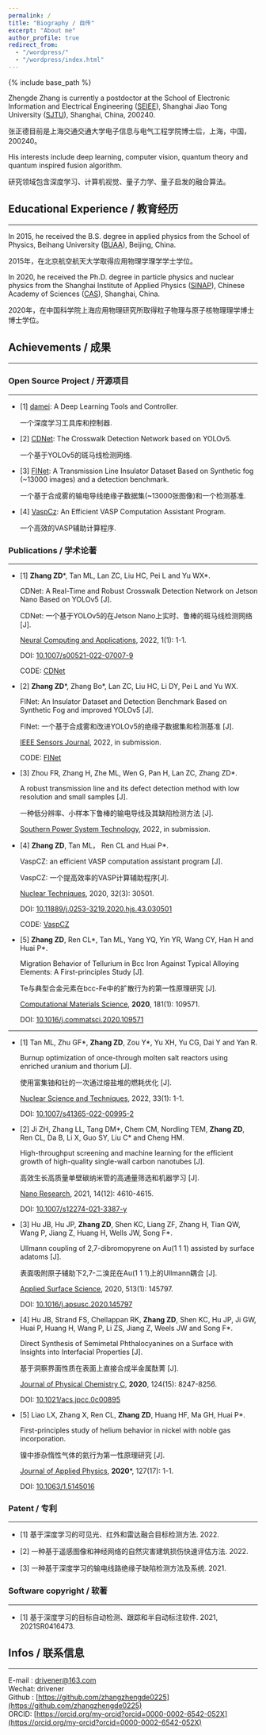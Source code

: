 ```yaml
---
permalink: /
title: "Biography / 自传"
excerpt: "About me"
author_profile: true
redirect_from: 
  - "/wordpress/"
  - "/wordpress/index.html"
---
```


{% include base_path %}


Zhengde Zhang is currently a postdoctor at the School of Electronic Information and Electrical Engineering ([SEIEE](https://www.seiee.sjtu.edu.cn)), 
Shanghai Jiao Tong University ([SJTU](https://www.sjtu.edu.cn)), Shanghai, China, 200240.

张正德目前是上海交通交通大学电子信息与电气工程学院博士后，上海，中国，200240。

His interests include deep learning, computer vision, quantum theory and quantum inspired fusion algorithm.

研究领域包含深度学习、计算机视觉、量子力学、量子启发的融合算法。

## Educational Experience / 教育经历
***
In 2015, he received the B.S. degree in applied physics from the School of Physics, 
Beihang University ([BUAA](https://www.buaa.edu.cn)), Beijing, China. 

2015年，在北京航空航天大学取得应用物理学理学学士学位。

In 2020, he received the Ph.D. degree in particle physics and nuclear physics from the Shanghai 
Institute of Applied Physics ([SINAP](http://www.sinap.cas.cn)), 
Chinese Academy of Sciences ([CAS](https://www.cas.cn)), Shanghai, China. 

2020年，在中国科学院上海应用物理研究所取得粒子物理与原子核物理理学博士博士学位。

## Achievements / 成果
***

### Open Source Project / 开源项目
***

- [1] [damei](https://github.com/zhangzhengde0225/damei): A Deep Learning Tools and Controller. 
  
  一个深度学习工具库和控制器.
  
- [2] [CDNet](https://github.com/zhangzhengde0225/CDNet): The Crosswalk Detection Network based on YOLOv5.
  
  一个基于YOLOv5的斑马线检测网络.
  
- [3] [FINet](https://github.com/zhangzhengde0225/FINet): A Transmission Line Insulator Dataset Based on Synthetic fog 
  (~13000 images) and a detection benchmark.
  
  一个基于合成雾的输电导线绝缘子数据集(~13000张图像)和一个检测基准.
  
- [4] [VaspCz](https://github.com/zhangzhengde0225/VaspCZ): An Efficient VASP Computation Assistant Program.

  一个高效的VASP辅助计算程序.

### Publications / 学术论著
***

- [1] **Zhang ZD**\*, Tan ML, Lan ZC, Liu HC, Pei L and Yu WX*.
  
  CDNet: A Real-Time and Robust Crosswalk Detection Network on Jetson Nano Based on YOLOv5 [J].

  CDNet: 一个基于YOLOv5的在Jetson Nano上实时、鲁棒的斑马线检测网络 [J].

  [Neural Computing and Applications](http://www.letpub.com.cn/index.php?journalid=6123&page=journalapp&view=detail), 2022, 1(1): 1-1.

  DOI: [10.1007/s00521-022-07007-9](https://doi.org/10.1007/s00521-022-07007-9)
    
  CODE: [CDNet](https://github.com/zhangzhengde0225/CDNet)
  

- [2] **Zhang ZD**\*, Zhang Bo*, Lan ZC, Liu HC, Li DY, Pei L and Yu WX.
    
  FINet: An Insulator Dataset and Detection Benchmark Based on Synthetic Fog and improved YOLOv5 [J].

  FINet: 一个基于合成雾和改进YOLOv5的绝缘子数据集和检测基准 [J].

  [IEEE Sensors Journal](http://www.letpub.com.cn/index.php?journalid=3352&page=journalapp&view=detail), 2022, in submission.
    
  CODE: [FINet](https://github.com/zhangzhengde0225/FINet)


- [3] Zhou FR, Zhang H, Zhe ML, Wen G, Pan H, Lan ZC, Zhang ZD*.
  
  A robust transmission line and its defect detection method with low resolution and small samples [J].
        
  一种低分辨率、小样本下鲁棒的输电导线及其缺陷检测方法 [J]. 
    
  [Southern Power System Technology](https://navi.cnki.net/knavi/journals/NFDW/detail), 2022, in submission.

  
- [4] **Zhang ZD**, Tan ML， Ren CL and Huai P*.
  
  VaspCZ: an efficient VASP computation assistant program [J].

  VaspCZ: 一个提高效率的VASP计算辅助程序[J].

  [Nuclear Techniques](https://navi.cnki.net/knavi/journals/HJSU/detail), 2020, 32(3): 30501.
  
  DOI: [10.11889/j.0253-3219.2020.hjs.43.030501](https://doi.org/10.11889/j.0253-3219.2020.hjs.43.030501) 
  
  CODE: [VaspCZ](https://github.com/zhangzhengde0225/VaspCZ)


- [5] **Zhang ZD**, Ren CL*, Tan ML, Yang YQ, Yin YR, Wang CY, Han H and Huai P*. 
  
  Migration Behavior of Tellurium in Bcc Iron Against Typical Alloying Elements: A First-principles Study [J]. 
  
  Te与典型合金元素在bcc-Fe中的扩散行为的第一性原理研究 [J].
  
  [Computational Materials Science](http://www.letpub.com.cn/index.php?journalid=1970&page=journalapp&view=detail), **2020**, 181(1): 109571. 
  
  DOI: [10.1016/j.commatsci.2020.109571](https://doi.org/10.1016/j.commatsci.2020.109571 )

---
- [1] Tan ML, Zhu GF*, **Zhang ZD**, Zou Y*, Yu XH, Yu CG, Dai Y and Yan R.

  Burnup optimization of once-through molten salt reactors using enriched uranium and thorium [J].

  使用富集铀和钍的一次通过熔盐堆的燃耗优化 [J].

  [Nuclear Science and Techniques](http://www.letpub.com.cn/index.php?journalid=6277&page=journalapp&view=detail), 
  2022, 33(1): 1-1.
  
  DOI: [10.1007/s41365-022-00995-2](https://doi.org/10.1007/s41365-022-00995-2)


- [2] Ji ZH, Zhang LL, Tang DM*, Chem CM, Nordling TEM, **Zhang ZD**, Ren CL, Da B, Li X, Guo SY, Liu C* and Cheng HM.

  High-throughput screening and machine learning for the efficient growth of high-quality single-wall carbon nanotubes [J].

  高效生长高质量单壁碳纳米管的高通量筛选和机器学习 [J].

  [Nano Research](http://www.letpub.com.cn/index.php?journalid=6033&page=journalapp&view=detail), 2021, 14(12): 4610-4615.
  
  DOI: [10.1007/s12274-021-3387-y](https://doi.org/10.1007/s12274-021-3387-y)
  

- [3] Hu JB, Hu JP, **Zhang ZD**, Shen KC, Liang ZF, Zhang H, Tian QW, Wang P, Jiang Z, 
  Huang H, Wells JW, Song F*.

  Ullmann coupling of 2,7-dibromopyrene on Au(1 1 1) assisted by surface adatoms [J].
  
  表面吸附原子辅助下2,7-二溴芘在Au(1 1 1)上的Ullmann耦合 [J].

  [Applied Surface Science](http://www.letpub.com.cn/index.php?journalid=765&page=journalapp&view=detail), 2020, 513(1): 145797.

  DOI: [10.1016/j.apsusc.2020.145797](https://doi.org/10.1016/j.apsusc.2020.145797)
  

- [4] Hu JB, Strand FS, Chellappan RK, **Zhang ZD**, Shen KC, Hu JP, Ji GW, Huai P, Huang H, Wang P, Li ZS, 
  Jiang Z, Weels JW and Song F*.
  
  Direct Synthesis of Semimetal Phthalocyanines on a Surface with Insights into Interfacial Properties [J].
  
  基于洞察界面性质在表面上直接合成半金属酞菁 [J].
  
  [Journal of Physical Chemistry C](http://www.letpub.com.cn/index.php?journalid=5032&page=journalapp&view=detail), **2020**, 124(15): 8247-8256.
  
  DOI: [10.1021/acs.jpcc.0c00895](https://doi.org/10.1021/acs.jpcc.0c00895)
  
- [5] Liao LX, Zhang X, Ren CL, **Zhang ZD**, Huang HF, Ma GH, Huai P*. 
  
  First-principles study of helium behavior in nickel with noble gas incorporation. 
 
  镍中掺杂惰性气体的氦行为第一性原理研究 [J].
 
  [Journal of Applied Physics](http://www.letpub.com.cn/index.php?journalid=4153&page=journalapp&view=detail), **2020***, 127(17): 1-1. 
  
  DOI: [10.1063/1.5145016](https://doi.org/10.1063/1.5145016)

### Patent / 专利
***

- [1] 基于深度学习的可见光、红外和雷达融合目标检测方法. 2022. 

- [2] 一种基于遥感图像和神经网络的自然灾害建筑损伤快速评估方法. 2022.
  
- [3] 一种基于深度学习的输电线路绝缘子缺陷检测方法及系统. 2021.

### Software copyright / 软著
***

- [1] 基于深度学习的目标自动检测、跟踪和半自动标注软件. 2021, 2021SR0416473.


## Infos / 联系信息
***

E-mail : drivener@163.com
<br>
Wechat: drivener
<br>
Github : [https://github.com/zhangzhengde0225](https://github.com/zhangzhengde0225)
<br>
ORCID: [https://orcid.org/my-orcid?orcid=0000-0002-6542-052X](https://orcid.org/my-orcid?orcid=0000-0002-6542-052X)




